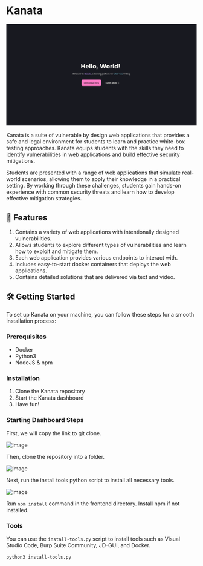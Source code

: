 # Kanata

![](landing.png)

Kanata is a suite of vulnerable by design web applications that provides a safe and legal environment for students to learn and practice white-box testing approaches. Kanata equips students with the skills they need to identify vulnerabilities in web applications and build effective security mitigations.

Students are presented with a range of web applications that simulate real-world scenarios, allowing them to apply their knowledge in a practical setting. By working through these challenges, students gain hands-on experience with common security threats and learn how to develop effective mitigation strategies.

## 🧐 Features

1. Contains a variety of web applications with intentionally designed vulnerabilities.
2. Allows students to explore different types of vulnerabilities and learn how to exploit and mitigate them.
3. Each web application provides various endpoints to interact with.
4. Includes easy-to-start docker containers that deploys the web applications.
5. Contains detailed solutions that are delivered via text and video.

## 🛠️ Getting Started
To set up Kanata on your machine, you can follow these steps for a smooth installation process:

### Prerequisites
- Docker
- Python3
- NodeJS & npm

### Installation
1. Clone the Kanata repository
2. Start the Kanata dashboard
3. Have fun!

### Starting Dashboard Steps

First, we will copy the link to git clone.

![image](https://github.com/giangm/Kanata/assets/23440767/d25250ab-9aed-4f56-82ac-501750103d55)

Then, clone the repository into a folder.

![image](https://github.com/giangm/Kanata/assets/23440767/b9219095-6e10-4a26-aa78-f16082909ad9)

Next, run the install tools python script to install all necessary tools.

![image](https://github.com/giangm/Kanata/assets/23440767/dafe0d31-a9ea-4471-9653-e4a5867b6081)

Run `npm install` command in the frontend directory. Install npm if not installed.

### Tools
You can use the `install-tools.py` script to install tools such as Visual Studio Code, Burp Suite Community, JD-GUI, and Docker.
```bash
python3 install-tools.py
```
